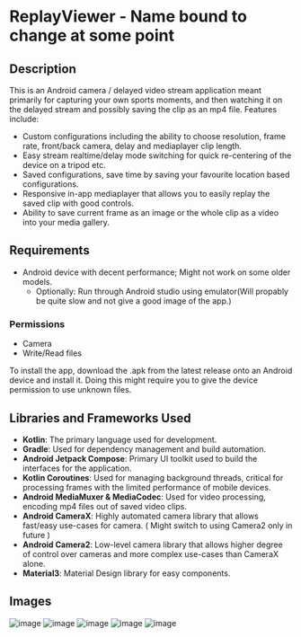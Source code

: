 # ReplayViewer - Name bound to change at some point

## Description
This is an Android camera / delayed video stream application meant primarily for capturing your own sports moments, and then watching it on the delayed stream and possibly saving the clip as an mp4 file.
Features include:
- Custom configurations including the ability to choose resolution, frame rate, front/back camera, delay and mediaplayer clip length.
- Easy stream realtime/delay mode switching for quick re-centering of the device on a tripod etc.
- Saved configurations, save time by saving your favourite location based configurations.
- Responsive in-app mediaplayer that allows you to easily replay the saved clip with good controls.
- Ability to save current frame as an image or the whole clip as a video into your media gallery.


## Requirements
- Android device with decent performance; Might not work on some older models.
    - Optionally: Run through Android studio using emulator(Will propably be quite slow and not give a good image of the app.)

 ### Permissions
 - Camera
 - Write/Read files
 
To install the app, download the .apk from the latest release onto an Android device and install it. 
Doing this might require you to give the device permission to use unknown files.

## Libraries and Frameworks Used

- **Kotlin**: The primary language used for development.
- **Gradle**: Used for dependency management and build automation.
- **Android Jetpack Compose**: Primary UI toolkit used to build the interfaces for the application.
- **Kotlin Coroutines**: Used for managing background threads, critical for processing frames with the limited performance of mobile devices.
- **Android MediaMuxer & MediaCodec**: Used for video processing, encoding mp4 files out of saved video clips.
- **Android CameraX**: Highly automated camera library that allows fast/easy use-cases for camera. ( Might switch to using Camera2 only in future )
- **Android Camera2**: Low-level camera library that allows higher degree of control over cameras and more complex use-cases than CameraX alone.
- **Material3**: Material Design library for easy components.

## Images
![image](https://github.com/user-attachments/assets/469b9038-104a-427f-af18-63a364e43fa0)
![image](https://github.com/user-attachments/assets/cb21d9d0-2168-4a99-9d96-0002a0f1d47d)
![image](https://github.com/user-attachments/assets/6548315f-9c4e-4848-b799-9864c62785ab)
![image](https://github.com/user-attachments/assets/a1f50e4c-4ee3-4bae-891d-4e171c893373)
![image](https://github.com/user-attachments/assets/5836d98d-e5ed-487e-8146-f7358bf53740)




